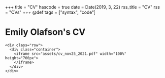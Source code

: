 +++
title = "CV"
hascode = true
date = Date(2019, 3, 22)
rss_title = "CV"
rss = "CVs"
+++
@def tags = ["syntax", "code"]


# Emily Olafson's CV 

~~~
<div class="row">
  <div class="container">
    <iframe src="assets/cv_nov25_2021.pdf" width="100%" height="700px">
    </iframe>
  </div>
</div>
~~~

